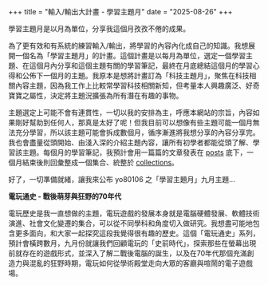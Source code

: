 +++
title = "輸入/輸出大計畫 - 學習主題月"
date = "2025-08-26"
+++

學習主題月是以月為單位，分享我這個月孜孜不倦的成果。
<!--more-->

為了更有效和有系統的練習輸入/輸出，將學習的內容內化成自己的知識。我想展開一個名為「學習主題月」的計畫。這個計畫是以每月為單位，選定一個學習主題、在這個月內分享和這個主題有關的學習筆記，最終在月底總結這個月的學習心得和公佈下一個月的主題。我原本是想將計畫訂為「科技主題月」，聚焦在科技相關內容主題，因為我工作上比較常學習科技相關新知，但考量本人興趣廣泛、好奇寶寶之屬性，決定將主題況擴張為所有潛在有趣的事物。

主題選定上可能不會有連貫性，一切以我的安排為主，呼應本網站的宗旨，內容如果剛好幫助到任何人，那真是太好了呢！但我目前可以想像有些主題可能一個月無法充分學習，所以該主題可能會拆成數個月，循序漸進將我想分享的內容分享完。我也會盡量從頭開始、由淺入深的介紹主題內容，讓所有初學者都能從頭了解、學習該主題。每個月的學習筆記，我預計會用一篇篇的文章發表在 [posts](https://yo80106.github.io/posts/) 底下，一個月結束後則回彙整成一個集合、統整於 [collections](https://yo80106.github.io/collections/)。

好了，一切準備就緒，讓我來公布 yo80106 之「學習主題月」九月主題...

**電玩通史 - 戰後萌芽與狂野的70年代**

電玩歷史是我一直想做的主題，電玩遊戲的發展本身就是電腦硬體發展、軟體技術演進、社會文化變遷的集合，可以從不同學科和角度切入做研究。我想盡可能地包含更多面向，和大家一起探究這段我覺得很有趣的歷史。這個「電玩通史」系列，預計會橫跨數月，九月份就讓我們回顧電玩的「史前時代」，探索那些在螢幕出現前就存在的遊戲形式，並深入了解二戰後電腦的誕生，以及在70年代那個充滿創造力與混亂的狂野時期，電玩如何從學術殿堂走向大眾的客廳與喧鬧的電子遊戲場。